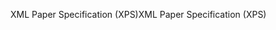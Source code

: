 <span data-ttu-id="f9826-101">XML Paper Specification (XPS)</span><span class="sxs-lookup"><span data-stu-id="f9826-101">XML Paper Specification (XPS)</span></span>